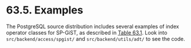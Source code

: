 # 63.5. Examples

The PostgreSQL source distribution includes several examples of index operator classes for SP-GiST, as described in [Table 63.1](https://www.postgresql.org/docs/10/static/spgist-builtin-opclasses.html#SPGIST-BUILTIN-OPCLASSES-TABLE). Look into `src/backend/access/spgist/` and `src/backend/utils/adt/` to see the code.

